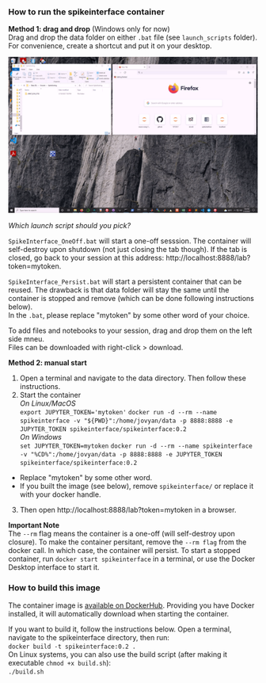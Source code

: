 
### How to run the spikeinterface container
**Method 1: drag and drop**  (Windows only for now)  
Drag and drop the data folder on either `.bat` file (see `launch_scripts` folder).  For convenience, create a shortcut and put it on your desktop.

![Drag and Drop](images/DragAndDropDemo.gif)

_Which launch script should you pick?_   
  
  `SpikeInterface_OneOff.bat` will start a one-off sesssion. The container will self-destroy upon shutdown (not just closing the tab though). If the tab is closed, go back to your session at this address: http://localhost:8888/lab?token=mytoken.  
   
  `SpikeInterface_Persist.bat` will start a persistent container that can be reused. The drawback is that data folder will stay the same until the container is stopped and remove (which can be done following instructions below).  
In the `.bat`, please replace "mytoken" by some other word of your choice.  

To add files and notebooks to your session, drag and drop them on the left side mneu.  
Files can be downloaded with right-click > download.   
  
**Method 2: manual start**  
1. Open a terminal and navigate to the data directory. Then follow these instructions.  
2. Start the container  
*On Linux/MacOS*  
`export JUPYTER_TOKEN='mytoken'`
`docker run -d --rm --name spikeinterface -v "${PWD}":/home/jovyan/data -p 8888:8888 -e JUPYTER_TOKEN spikeinterface/spikeinterface:0.2`  
*On Windows*  
`set JUPYTER_TOKEN=mytoken`
`docker run -d --rm --name spikeinterface -v "%CD%":/home/jovyan/data -p 8888:8888 -e JUPYTER_TOKEN spikeinterface/spikeinterface:0.2`  
  
  * Replace "mytoken" by some other word. 
  * If you built the image (see below), remove `spikeinterface/` or replace it with your docker handle. 
  
3. Then open http://localhost:8888/lab?token=mytoken in a browser.   



**Important Note**  
The `--rm` flag means the container is a one-off (will self-destroy upon closure). 
To make the container persitant, remove the `--rm flag` from the docker call. In which case, the container will persist. To start a stopped container, run `docker start spikeinterface` in a terminal, or use the Docker Desktop interface to start it.  

### How to build this image
The container image is [available on DockerHub](https://hub.docker.com/repository/docker/spikeinterface/spikeinterface/). Providing you have Docker installed, it will automatically download when starting the container. 

If you want to build it, follow the instructions below.
Open a terminal, navigate to the spikeinterface directory, then run:   
`docker build -t spikeinterface:0.2 .`  
On Linux systems, you can also use the build script (after making it executable `chmod +x build.sh`):    
`./build.sh`  


  





